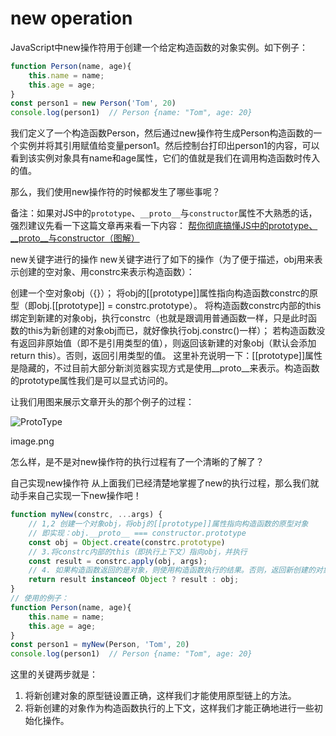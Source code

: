 # new operation

JavaScript中new操作符用于创建一个给定构造函数的对象实例。如下例子：
```js
function Person(name, age){
	this.name = name;
	this.age = age;
}
const person1 = new Person('Tom', 20)
console.log(person1)  // Person {name: "Tom", age: 20}
```
我们定义了一个构造函数Person，然后通过new操作符生成Person构造函数的一个实例并将其引用赋值给变量person1。然后控制台打印出person1的内容，可以看到该实例对象具有name和age属性，它们的值就是我们在调用构造函数时传入的值。

那么，我们使用new操作符的时候都发生了哪些事呢？

备注：如果对JS中的`prototype`、`__proto__`与`constructor`属性不大熟悉的话，强烈建议先看一下这篇文章再来看一下内容：
[帮你彻底搞懂JS中的prototype、__proto__与constructor（图解）](./ProtoTypeAndproto)

new关键字进行的操作
new关键字进行了如下的操作（为了便于描述，obj用来表示创建的空对象、用constrc来表示构造函数）：

创建一个空对象obj（{}）；
将obj的[[prototype]]属性指向构造函数constrc的原型（即obj.[[prototype]] = constrc.prototype）。
将构造函数constrc内部的this绑定到新建的对象obj，执行constrc（也就是跟调用普通函数一样，只是此时函数的this为新创建的对象obj而已，就好像执行obj.constrc()一样）；
若构造函数没有返回非原始值（即不是引用类型的值），则返回该新建的对象obj（默认会添加return this）。否则，返回引用类型的值。
这里补充说明一下：[[prototype]]属性是隐藏的，不过目前大部分新浏览器实现方式是使用__proto__来表示。构造函数的prototype属性我们是可以显式访问的。



让我们用图来展示文章开头的那个例子的过程：

<img :src="$withBase('/images/JS/es/zNewBymeNew.png')" alt='ProtoType'>

image.png

怎么样，是不是对new操作符的执行过程有了一个清晰的了解了？

自己实现new操作符
从上面我们已经清楚地掌握了new的执行过程，那么我们就动手来自己实现一下new操作吧！

```js
function myNew(constrc, ...args) {
	// 1,2 创建一个对象obj，将obj的[[prototype]]属性指向构造函数的原型对象
	// 即实现：obj.__proto__ === constructor.prototype
	const obj = Object.create(constrc.prototype)
	// 3.将constrc内部的this（即执行上下文）指向obj，并执行
	const result = constrc.apply(obj, args); 
	// 4. 如果构造函数返回的是对象，则使用构造函数执行的结果。否则，返回新创建的对象
	return result instanceof Object ? result : obj; 
}
// 使用的例子：
function Person(name, age){
	this.name = name;
	this.age = age;
}
const person1 = myNew(Person, 'Tom', 20)
console.log(person1)  // Person {name: "Tom", age: 20}
```

这里的关键两步就是：

1. 将新创建对象的原型链设置正确，这样我们才能使用原型链上的方法。
2. 将新创建的对象作为构造函数执行的上下文，这样我们才能正确地进行一些初始化操作。